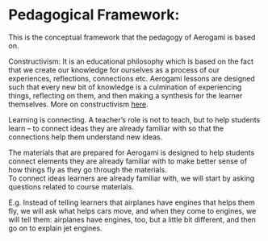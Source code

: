 # Pedagogical Framework: 

This is the conceptual framework that the pedagogy of Aerogami is based on. 

Constructivism: It is an educational philosophy which is based on the fact that we create our knowledge for ourselves as a process of our experiences, reflections, connections etc. Aerogami lessons are designed such that every new bit of knowledge is a culmination of experiencing things, reflecting on them, and then making a synthesis for the learner themselves. 
More on constructivism [here](https://www.thirteen.org/edonline/concept2class/constructivism/).

Learning is connecting. A teacher’s role is not to teach, but to help students learn 
– to connect ideas they are already familiar with so that the connections help them understand new ideas. 

The materials that are prepared for Aerogami is designed to help students connect elements they are already familiar with to make better sense of how things fly as they go through the materials.  
To connect ideas learners are already familiar with, we will start by asking questions related to course materials. 

E.g. Instead of telling learners that airplanes have engines that helps them fly, we will ask what helps cars move, and when they come to engines, we will tell them: airplanes have engines, too, but a little bit different, and then go on to explain jet engines. 

